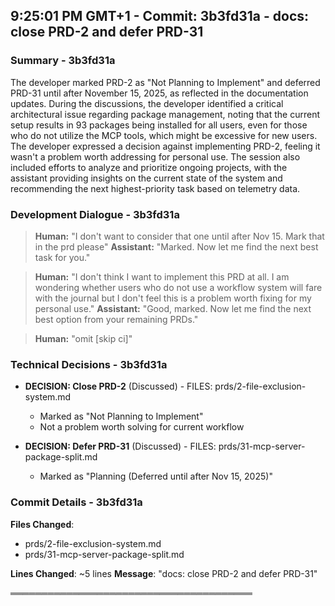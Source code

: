 

## 9:25:01 PM GMT+1 - Commit: 3b3fd31a - docs: close PRD-2 and defer PRD-31

### Summary - 3b3fd31a

The developer marked PRD-2 as "Not Planning to Implement" and deferred PRD-31 until after November 15, 2025, as reflected in the documentation updates. During the discussions, the developer identified a critical architectural issue regarding package management, noting that the current setup results in 93 packages being installed for all users, even for those who do not utilize the MCP tools, which might be excessive for new users. The developer expressed a decision against implementing PRD-2, feeling it wasn't a problem worth addressing for personal use. The session also included efforts to analyze and prioritize ongoing projects, with the assistant providing insights on the current state of the system and recommending the next highest-priority task based on telemetry data.

### Development Dialogue - 3b3fd31a

> **Human:** "I don't want to consider that one until after Nov 15. Mark that in the prd please"
> **Assistant:** "Marked. Now let me find the next best task for you."

> **Human:** "I don't think I want to implement this PRD at all. I am wondering whether users who do not use a workflow system will fare with the journal but I don't feel this is a problem worth fixing for my personal use."
> **Assistant:** "Good, marked. Now let me find the next best option from your remaining PRDs."

> **Human:** "omit [skip ci]"

### Technical Decisions - 3b3fd31a

- **DECISION: Close PRD-2** (Discussed) - FILES: prds/2-file-exclusion-system.md
  - Marked as "Not Planning to Implement"
  - Not a problem worth solving for current workflow

- **DECISION: Defer PRD-31** (Discussed) - FILES: prds/31-mcp-server-package-split.md
  - Marked as "Planning (Deferred until after Nov 15, 2025)"

### Commit Details - 3b3fd31a

**Files Changed**:
- prds/2-file-exclusion-system.md
- prds/31-mcp-server-package-split.md

**Lines Changed**: ~5 lines
**Message**: "docs: close PRD-2 and defer PRD-31"

═══════════════════════════════════════